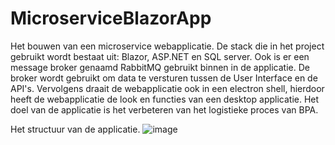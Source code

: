 # MicroserviceBlazorApp
Het bouwen van een microservice webapplicatie. De stack die in het project gebruikt wordt bestaat uit: Blazor, ASP.NET en SQL server. Ook is er een message broker genaamd RabbitMQ gebruikt binnen in de applicatie. De broker wordt gebruikt om data te versturen tussen de User Interface en de API's. Vervolgens draait de webapplicatie ook in een electron shell, hierdoor heeft de webapplicatie de look en functies van een desktop applicatie. Het doel van de applicatie is het verbeteren van het logistieke proces van BPA.

Het structuur van de applicatie.
![image](https://user-images.githubusercontent.com/79147094/214354650-721db00f-8964-4a5d-a8f7-cc444e775ca5.png)
